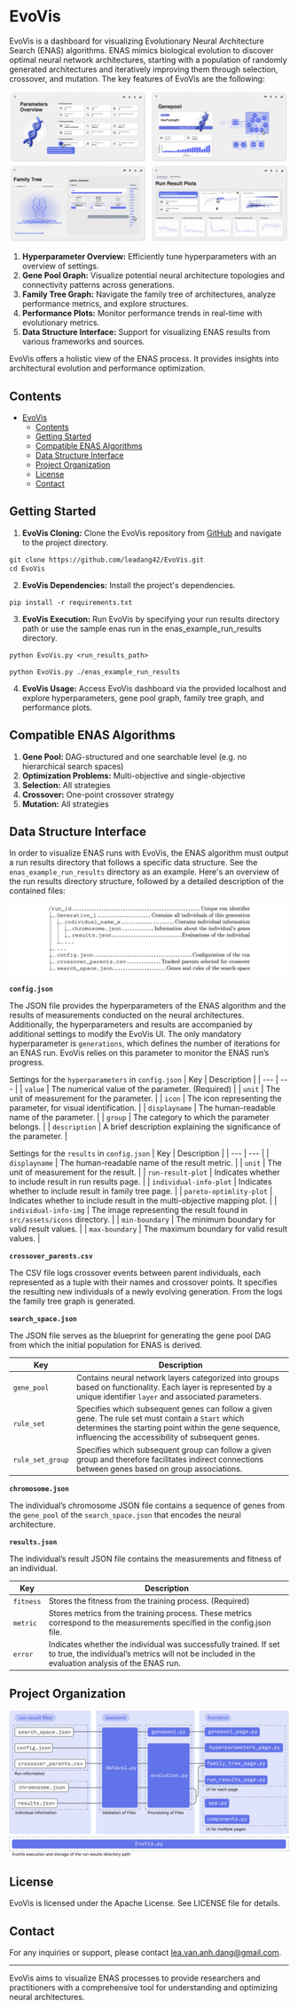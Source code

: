 # EvoVis

EvoVis is a dashboard for visualizing Evolutionary Neural Architecture Search (ENAS) algorithms. ENAS mimics biological evolution to discover optimal neural network architectures, starting with a population of randomly generated architectures and iteratively improving them through selection, crossover, and mutation. The key features of EvoVis are the following:

![EvoVis Overview](./src/assets/media/EvoVis-overview.png)

1. **Hyperparameter Overview:** Efficiently tune hyperparameters with an overview of settings.
2. **Gene Pool Graph:** Visualize potential neural architecture topologies and connectivity patterns across generations.
3. **Family Tree Graph:** Navigate the family tree of architectures, analyze performance metrics, and explore structures.
4. **Performance Plots:** Monitor performance trends in real-time with evolutionary metrics.
5. **Data Structure Interface:** Support for visualizing ENAS results from various frameworks and sources.

EvoVis offers a holistic view of the ENAS process. It provides insights into architectural evolution and performance optimization.

## Contents

- [EvoVis](#evovis)
  - [Contents](#contents)
  - [Getting Started](#getting-started)
  - [Compatible ENAS Algorithms](#compatible-enas-algorithms)
  - [Data Structure Interface](#data-structure-interface)
  - [Project Organization](#project-organization)
  - [License](#license)
  - [Contact](#contact)

## Getting Started

1. **EvoVis Cloning:** Clone the EvoVis repository from [GitHub](https://github.com/leadang42/EvoVis.git) and navigate to the project directory.

````    
git clone https://github.com/leadang42/EvoVis.git
cd EvoVis
````

2. **EvoVis Dependencies:** Install the project's dependencies.
````    
pip install -r requirements.txt
````

3. **EvoVis Execution:** Run EvoVis by specifying your run results directory path or use the sample enas run in the enas_example_run_results directory.
````    
python EvoVis.py <run_results_path>
````
````
python EvoVis.py ./enas_example_run_results
````

4. **EvoVis Usage:** Access EvoVis dashboard via the provided localhost and explore hyperparameters, gene pool graph, family tree graph, and performance plots.

## Compatible ENAS Algorithms
1. **Gene Pool:** DAG-structured and one searchable level (e.g. no hierarchical search spaces) 
2. **Optimization Problems:** Multi-objective and single-objective 
3. **Selection:** All strategies
4. **Crossover:** One-point crossover strategy 
5. **Mutation:** All strategies

## Data Structure Interface
In order to visualize ENAS runs with EvoVis, the ENAS algorithm must output a run results directory that follows a specific data structure. See the `enas_example_run_results` directory as an example. Here's an overview of the run results directory structure, followed by a detailed description of the contained files:

![Run Results File Structure](./src/assets/media/run-results-file-structure.png)

**`config.json`**

The JSON file provides the hyperparameters of the ENAS algorithm and the results of measurements conducted on the neural architectures. Additionally, the hyperparameters and results are accompanied by additional settings to modify the EvoVis UI. The only mandatory hyperparameter is `generations`, which defines the number of iterations for an ENAS run. EvoVis relies on this parameter to monitor the ENAS run’s progress.

Settings for the `hyperparameters` in `config.json`
| Key | Description |
| --- | --- |
| `value` | The numerical value of the parameter. (Required) |
| `unit` | The unit of measurement for the parameter. |
| `icon` | The icon representing the parameter, for visual identification. |
| `displayname` | The human-readable name of the parameter. |
| `group` | The category to which the parameter belongs. |
| `description` | A brief description explaining the significance of the parameter. |

Settings for the `results` in `config.json`
| Key | Description |
| --- | --- |
| `displayname` | The human-readable name of the result metric. |
| `unit` | The unit of measurement for the result. |
| `run-result-plot` | Indicates whether to include result in run results page. |
| `individual-info-plot` | Indicates whether to include result in family tree page. |
| `pareto-optimlity-plot` | Indicates whether to include result in the multi-objective mapping plot. |
| `individual-info-img` | The image representing the result found in `src/assets/icons` directory. |
| `min-boundary` | The minimum boundary for valid result values. |
| `max-boundary` | The maximum boundary for valid result values. |

**`crossover_parents.csv`**

The CSV file logs crossover events between parent individuals, each represented as a tuple with their names and crossover points. It specifies the resulting new individuals of a newly evolving generation. From the logs the family tree graph is generated. 

**`search_space.json`**

The JSON file serves as the blueprint for generating the gene pool DAG from which the initial population for ENAS is derived. 

| Key | Description |
| --- | --- |
| `gene_pool` | Contains neural network layers categorized into groups based on functionality. Each layer is represented by a unique identifier `layer` and associated parameters. |
| `rule_set` | Specifies which subsequent genes can follow a given gene. The rule set must contain a `Start` which determines the starting point within the gene sequence, influencing the accessibility of subsequent genes. |
| `rule_set_group` | Specifies which subsequent group can follow a given group and therefore facilitates indirect connections between genes based on group associations. |


**`chromosome.json`**

The individual’s chromosome JSON file contains a sequence of genes from the `gene_pool` of the `search_space.json` that encodes the neural architecture.

**`results.json`**

The individual’s result JSON file contains the measurements and fitness of an individual.

| Key | Description |
| --- | --- |
| `fitness` | Stores the fitness from the training process. (Required) |
| `metric` | Stores metrics from the training process. These metrics correspond to the measurements specified in the config.json file. |
| `error` | Indicates whether the individual was successfully trained. If set to true, the individual’s metrics will not be included in the evaluation analysis of the ENAS run. |


## Project Organization

![Project Organization](./src/assets/media/project-organisation.png)

## License

EvoVis is licensed under the Apache License. See LICENSE file for details.

## Contact

For any inquiries or support, please contact [lea.van.anh.dang@gmail.com](mailto:lea.van.anh.dang@gmail.com).

---

EvoVis aims to visualize ENAS processes to provide researchers and practitioners with a comprehensive tool for understanding and optimizing neural architectures.
